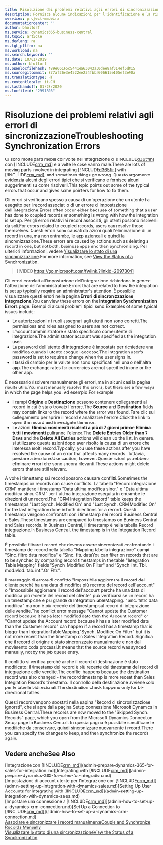 ```yaml
---
title: Risoluzione dei problemi relativi agli errori di sincronizzazione | Microsoft Docs
description: Fornisce alcune indicazioni per l'identificazione e la risoluzione degli errori di sincronizzazione.
services: project-madeira
documentationcenter: ''
author: bholtorf
ms.service: dynamics365-business-central
ms.topic: article
ms.devlang: na
ms.tgt_pltfrm: na
ms.workload: na
ms.search.keywords: ''
ms.date: 10/01/2019
ms.author: bholtorf
ms.openlocfilehash: 489e66165c5441ea63043a30dee8af314ef5d815
ms.sourcegitcommit: 877af26e3e4522ee234fbba606615e105ef3e90a
ms.translationtype: HT
ms.contentlocale: it-CH
ms.lasthandoff: 01/28/2020
ms.locfileid: "2991826"
---
```

# <a name="troubleshooting-synchronization-errors"></a><span data-ttu-id="51652-103">Risoluzione dei problemi relativi agli errori di sincronizzazione</span><span class="sxs-lookup"><span data-stu-id="51652-103">Troubleshooting Synchronization Errors</span></span>
<span data-ttu-id="51652-104">Ci sono molte parti mobili coinvolte nell'integrazione di [!INCLUDE[d365fin](includes/d365fin_md.md)] con [!INCLUDE[crm_md](includes/crm_md.md)] e a volte le cose vanno male.</span><span class="sxs-lookup"><span data-stu-id="51652-104">There are lots of moving parts involved in integrating [!INCLUDE[d365fin](includes/d365fin_md.md)] with [!INCLUDE[crm_md](includes/crm_md.md)], and sometimes things go wrong.</span></span> <span data-ttu-id="51652-105">Questo argomento evidenzia alcuni degli errori tipici che si verificano e fornisce alcuni suggerimenti su come risolverli.</span><span class="sxs-lookup"><span data-stu-id="51652-105">This topic points out some of the typical errors that occur and gives some pointers for how to fix them.</span></span>

<span data-ttu-id="51652-106">Gli errori si verificano spesso a causa di un'operazione che un utente ha eseguito per i record associati o di un errore di impostazione dell'integrazione.</span><span class="sxs-lookup"><span data-stu-id="51652-106">Errors often occur either because of something that a user has done to coupled records or something is wrong with how the integration is set up.</span></span> <span data-ttu-id="51652-107">Per gli errori relativi ai record associati, gli utenti possono risolverli da soli.</span><span class="sxs-lookup"><span data-stu-id="51652-107">For errors related to coupled records, users can resolve those themselves.</span></span> <span data-ttu-id="51652-108">Questi errori sono causati da azioni quali l'eliminazione di un record in una, ma non entrambe, le app aziendali e quindi la sincronizzazione.</span><span class="sxs-lookup"><span data-stu-id="51652-108">These errors are caused by actions such as deleting a record in one, but not both, business apps and then synchronizing.</span></span> <span data-ttu-id="51652-109">Per ulteriori informazioni, vedere [Visualizzare lo stato di una sincronizzazione](admin-how-to-view-synchronization-status.md).</span><span class="sxs-lookup"><span data-stu-id="51652-109">For more information, see [View the Status of a Synchronization](admin-how-to-view-synchronization-status.md).</span></span>

> [!VIDEO https://go.microsoft.com/fwlink/?linkid=2097304]

<span data-ttu-id="51652-110">Gli errori correlati all'impostazione dell'integrazione richiedono in genere l'attenzione dell'amministratore.</span><span class="sxs-lookup"><span data-stu-id="51652-110">Errors that are related to how the integration is set up typically require an administrator's attention.</span></span> <span data-ttu-id="51652-111">È possibile visualizzare questi errori nella pagina **Errori di sincronizzazione integrazione**.</span><span class="sxs-lookup"><span data-stu-id="51652-111">You can view these errors on the **Integration Synchronization Errors** page.</span></span> <span data-ttu-id="51652-112">Esempi di alcuni problemi tipici sono:</span><span class="sxs-lookup"><span data-stu-id="51652-112">Examples of some typical issues include:</span></span>  
  
* <span data-ttu-id="51652-113">Le autorizzazioni e i ruoli assegnati agli utenti non sono corretti.</span><span class="sxs-lookup"><span data-stu-id="51652-113">The permissions and roles assigned to users are not correct.</span></span>  
* <span data-ttu-id="51652-114">L'account amministratore è stato specificato come utente di integrazione.</span><span class="sxs-lookup"><span data-stu-id="51652-114">The administrator account was specified as the integration user.</span></span>  
* <span data-ttu-id="51652-115">La password dell'utente di integrazione è impostata per richiedere una modifica quando l'utente esegue l'accesso.</span><span class="sxs-lookup"><span data-stu-id="51652-115">The integration user’s password is set to require a change when the user signs in.</span></span>  
* <span data-ttu-id="51652-116">I tassi di cambio per le valute non sono specificati nell'una o nell'altra app.</span><span class="sxs-lookup"><span data-stu-id="51652-116">The exchange rates for currencies are not specified in one or the other app.</span></span>  
  
<span data-ttu-id="51652-117">È necessario risolvere manualmente gli errori, ma in alcuni casi la pagina risulta utile.</span><span class="sxs-lookup"><span data-stu-id="51652-117">You must manually resolve the errors, but there are a few ways in which the page helps you.</span></span> <span data-ttu-id="51652-118">Ad esempio:</span><span class="sxs-lookup"><span data-stu-id="51652-118">For example:</span></span>  

* <span data-ttu-id="51652-119">I campi **Origine** e **Destinazione** possono contenere collegamenti al record in cui è stato trovato l'errore.</span><span class="sxs-lookup"><span data-stu-id="51652-119">The **Source** and **Destination** fields may contain links to the record where the error was found.</span></span> <span data-ttu-id="51652-120">Fare clic sul collegamento per aprire il record e analizzare l'errore.</span><span class="sxs-lookup"><span data-stu-id="51652-120">Click the link to open the record and investigate the error.</span></span>  
* <span data-ttu-id="51652-121">Le azioni **Elimina movimenti risalenti a più di 7 giorni prima**e **Elimina tutti i movimenti** puliranno l'elenco.</span><span class="sxs-lookup"><span data-stu-id="51652-121">The **Delete Entries Older than 7 Days** and the **Delete All Entries** actions will clean up the list.</span></span> <span data-ttu-id="51652-122">In genere, si utilizzano queste azioni dopo aver risolto la causa di un errore che interessa molti record.</span><span class="sxs-lookup"><span data-stu-id="51652-122">Typically, you use these actions after you have resolved the cause of an error that affects many records.</span></span> <span data-ttu-id="51652-123">Tuttavia, prestare attenzione.</span><span class="sxs-lookup"><span data-stu-id="51652-123">Use caution, however.</span></span> <span data-ttu-id="51652-124">Queste azioni potrebbero eliminare errori che sono ancora rilevanti.</span><span class="sxs-lookup"><span data-stu-id="51652-124">These actions might delete errors that are still relevant.</span></span>

<span data-ttu-id="51652-125">A volte i timestamp sui record possono causare conflitti.</span><span class="sxs-lookup"><span data-stu-id="51652-125">Sometimes the timestamps on records can cause conflicts.</span></span> <span data-ttu-id="51652-126">La tabella "Record integrazione CRM" mantiene i timestamp "Data ultima modifica sincr." e "Data ultima modifica sincr. CRM" per l'ultima integrazione eseguita in entrambe le direzioni di un record.</span><span class="sxs-lookup"><span data-stu-id="51652-126">The "CRM Integration Record" table keeps the timestamps "Last Synch. Modified On" and "Last Synch. CRM Modified On" for the last integration done in both directions for a record.</span></span> <span data-ttu-id="51652-127">Questi timestamp vengono confrontati con i timestamp nei record Business Central e Sales.</span><span class="sxs-lookup"><span data-stu-id="51652-127">These timestamps are compared to timestamps on Business Central and Sales records.</span></span> <span data-ttu-id="51652-128">In Business Central, il timestamp è nella tabella Record integrazione.</span><span class="sxs-lookup"><span data-stu-id="51652-128">In Business Central, the timestamp is in the Integration Record table.</span></span>

<span data-ttu-id="51652-129">È possibile filtrare i record che devono essere sincronizzati confrontando i timestamp dei record nella tabella "Mapping tabella integrazione" campi "Sinc. filtro data modifica" e "Sinc. fltr. data</span><span class="sxs-lookup"><span data-stu-id="51652-129">You can filter on records that are to be synched by comparing record timestamps in the table "Integration Table Mapping" fields "Synch. Modified On Filter" and “Synch. Int. Tbl.</span></span> <span data-ttu-id="51652-130">mod.</span><span class="sxs-lookup"><span data-stu-id="51652-130">Mod.</span></span> <span data-ttu-id="51652-131">tab. int.".</span><span class="sxs-lookup"><span data-stu-id="51652-131">On Fltr.”.</span></span>

<span data-ttu-id="51652-132">Il messaggio di errore di conflitto "Impossibile aggiornare il record del cliente perché ha una data di modifica più recente del record dell'account" o "Impossibile aggiornare il record dell'account perché ha una data di modifica più recente del record del cliente" può verificarsi se un record ha un timestamp che è più grande di IntegrationTableMapping. "Sinc. filtro data modifica" ma non è più recente del timestamp sul record di integrazione delle vendite.</span><span class="sxs-lookup"><span data-stu-id="51652-132">The conflict error message "Cannot update the Customer record because it has a later modified date than the Account record" or "Cannot update the Account record because it has a later modified date than the Customer record" can happen if a record has a timestamp that is bigger than IntegrationTableMapping."Synch. Modified On Filter" but it is not more recent than the timestamp on Sales Integration Record.</span></span> <span data-ttu-id="51652-133">Significa che il record di origine è stato sincronizzato manualmente e non dal movimento coda processi.</span><span class="sxs-lookup"><span data-stu-id="51652-133">It means that the source record was synced manually, not by the job queue entry.</span></span> 

<span data-ttu-id="51652-134">Il conflitto si verifica perché anche il record di destinazione è stato modificato: il timestamp del record è più recente del timestamp del record di integrazione delle vendite.</span><span class="sxs-lookup"><span data-stu-id="51652-134">The conflict happens because the destination record was also changed  - the record timestamp is more recent than Sales Integration Record’s timestamp.</span></span> <span data-ttu-id="51652-135">Il controllo della destinazione avviene solo per le tabelle bidirezionali.</span><span class="sxs-lookup"><span data-stu-id="51652-135">The destination check happens only for bi-directional tables.</span></span> 

<span data-ttu-id="51652-136">Questi record vengono spostati nella pagina "Record di sincronizzazione ignorati", che si apre dalla pagina Setup connessione Microsoft Dynamics in Business Central.</span><span class="sxs-lookup"><span data-stu-id="51652-136">These records are now moved to the "Skipped Synch. Records" page, which you open from the Microsoft Dynamics Connection Setup page in Business Central.</span></span> <span data-ttu-id="51652-137">In questa pagina è possibile specificare le modifiche da conservare, quindi sincronizzare nuovamente i record.</span><span class="sxs-lookup"><span data-stu-id="51652-137">There you can specify the changes to keep, and then synchronize the records again.</span></span>

## <a name="see-also"></a><span data-ttu-id="51652-138">Vedere anche</span><span class="sxs-lookup"><span data-stu-id="51652-138">See Also</span></span>
<span data-ttu-id="51652-139">[Integrazione con [!INCLUDE[crm_md](includes/crm_md.md)]](admin-prepare-dynamics-365-for-sales-for-integration.md)</span><span class="sxs-lookup"><span data-stu-id="51652-139">[Integrating with [!INCLUDE[crm_md](includes/crm_md.md)]](admin-prepare-dynamics-365-for-sales-for-integration.md)</span></span>  
<span data-ttu-id="51652-140">[Impostazione di account utente per l'integrazione con [!INCLUDE[crm_md](includes/crm_md.md)]](admin-setting-up-integration-with-dynamics-sales.md)</span><span class="sxs-lookup"><span data-stu-id="51652-140">[Setting Up User Accounts for Integrating with [!INCLUDE[crm_md](includes/crm_md.md)]](admin-setting-up-integration-with-dynamics-sales.md)</span></span>  
<span data-ttu-id="51652-141">[Impostare una connessione a [!INCLUDE[crm_md](includes/crm_md.md)]](admin-how-to-set-up-a-dynamics-crm-connection.md)</span><span class="sxs-lookup"><span data-stu-id="51652-141">[Set Up a Connection to [!INCLUDE[crm_md](includes/crm_md.md)]](admin-how-to-set-up-a-dynamics-crm-connection.md)</span></span>  
[<span data-ttu-id="51652-142">Associare e sincronizzare i record manualmente</span><span class="sxs-lookup"><span data-stu-id="51652-142">Couple and Synchronize Records Manually</span></span>](admin-how-to-couple-and-synchronize-records-manually.md)  
[<span data-ttu-id="51652-143">Visualizzare lo stato di una sincronizzazione</span><span class="sxs-lookup"><span data-stu-id="51652-143">View the Status of a Synchronization</span></span>](admin-how-to-view-synchronization-status.md)  
